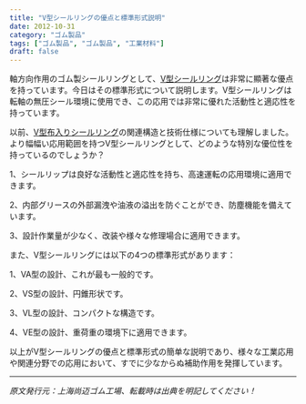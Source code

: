 ```yaml
---
title: "V型シールリングの優点と標準形式説明"
date: 2012-10-31
category: "ゴム製品"
tags: ["ゴム製品", "ゴム製品", "工業材料"]
draft: false
---
```


軸方向作用のゴム製シールリングとして、[V型シールリング](http://www.smpolymer.com/)は非常に顯著な優点を持っています。今日はその標準形式について説明します。V型シールリングは転軸の無圧シール環境に使用でき、この応用では非常に優れた活動性と適応性を持っています。

以前、[V型布入りシールリング](http://www.smpolymer.com/xiangjiaozhipin/148/)の関連構造と技術仕様についても理解しました。より幅幅い応用範囲を持つV型シールリングとして、どのような特別な優位性を持っているのでしょうか？

1、シールリップは良好な活動性と適応性を持ち、高速運転の応用環境に適用できます。

2、内部グリースの外部漏洩や油液の溢出を防ぐことができ、防塵機能を備えています。

3、設計作業量が少なく、改装や様々な修理場合に適用できます。

また、V型シールリングには以下の4つの標準形式があります：

1、VA型の設計、これが最も一般的です。

2、VS型の設計、円錐形状です。

3、VL型の設計、コンパクトな構造です。

4、VE型の設計、重荷重の環境下に適用できます。

以上がV型シールリングの優点と標準形式の簡单な説明であり、様々な工業応用や関連分野での応用において、すでに少なからぬ補助作用を発揮しています。

---

*原文発行元：上海尚迈ゴム工場、転載時は出典を明記してください！*